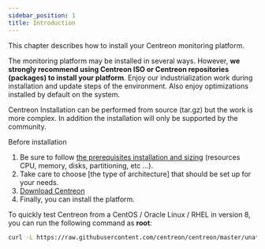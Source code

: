 ```yaml
---
sidebar_position: 1
title: Introduction
---
```


This chapter describes how to install your Centreon monitoring platform.

The monitoring platform may be installed in several ways. However, **we strongly
recommend using Centreon ISO or Centreon repositories (packages) to install your
platform**. Enjoy our industrialization work during installation and update steps
of the environment. Also enjoy optimizations installed by default on the system.

Centreon Installation can be performed from source (tar.gz) but the work is more
complex. In addition the installation will only be supported by the community.

Before installation

1.  Be sure to follow [the prerequisites installation and
    sizing](#) (resources CPU, memory, disks,
    partitioning, etc ...).
2.  Take care to choose [the type of architecture] that
    should be set up for your needs.
3.  [Download Centreon](https://download.centreon.com/)
4.  Finally, you can install the platform.

To quickly test Centreon from a CentOS / Oracle Linux / RHEL in version 8, you
can run the following command as **root**:

```Bash
curl -L https://raw.githubusercontent.com/centreon/centreon/master/unattended.sh | sh
```
